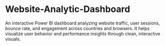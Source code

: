 # Website-Analytic-Dashboard
An interactive Power BI dashboard analyzing website traffic, user sessions, bounce rate, and engagement across countries and browsers. It helps visualize user behavior and performance insights through clean, interactive visuals.
